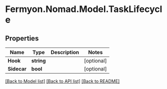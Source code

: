 # Fermyon.Nomad.Model.TaskLifecycle

## Properties

Name | Type | Description | Notes
------------ | ------------- | ------------- | -------------
**Hook** | **string** |  | [optional] 
**Sidecar** | **bool** |  | [optional] 

[[Back to Model list]](../README.md#documentation-for-models) [[Back to API list]](../README.md#documentation-for-api-endpoints) [[Back to README]](../README.md)

